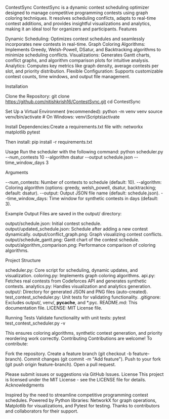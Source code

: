 ContestSync
ContestSync is a dynamic contest scheduling optimizer designed to manage competitive programming contests using graph coloring techniques. It resolves scheduling conflicts, adapts to real-time contest additions, and provides insightful visualizations and analytics, making it an ideal tool for organizers and participants.
Features

Dynamic Scheduling: Optimizes contest schedules and seamlessly incorporates new contests in real-time.
Graph Coloring Algorithms: Implements Greedy, Welsh-Powell, DSatur, and Backtracking algorithms to minimize scheduling conflicts.
Visualizations: Generates Gantt charts, conflict graphs, and algorithm comparison plots for intuitive analysis.
Analytics: Computes key metrics like graph density, average contests per slot, and priority distribution.
Flexible Configuration: Supports customizable contest counts, time windows, and output file management.

Installation

Clone the Repository:
git clone https://github.com/nitishkrish16/ContestSync.git
cd ContestSync


Set Up a Virtual Environment (recommended):
python -m venv venv
source venv/bin/activate  # On Windows: venv\Scripts\activate


Install Dependencies:Create a requirements.txt file with:
networkx
matplotlib
pytest

Then install:
pip install -r requirements.txt



Usage
Run the scheduler with the following command:
python scheduler.py --num_contests 10 --algorithm dsatur --output schedule.json --time_window_days 3

Arguments

--num_contests: Number of contests to schedule (default: 10).
--algorithm: Coloring algorithm (options: greedy, welsh_powell, dsatur, backtracking; default: dsatur).
--output: Output JSON file name (default: schedule.json).
--time_window_days: Time window for synthetic contests in days (default: 3).

Example Output
Files are saved in the output/ directory:

output/schedule.json: Initial contest schedule.
output/updated_schedule.json: Schedule after adding a new contest dynamically.
output/conflict_graph.png: Graph visualizing contest conflicts.
output/schedule_gantt.png: Gantt chart of the contest schedule.
output/algorithm_comparison.png: Performance comparison of coloring algorithms.

Project Structure

scheduler.py: Core script for scheduling, dynamic updates, and visualization.
coloring.py: Implements graph coloring algorithms.
api.py: Fetches real contests from Codeforces API and generates synthetic contests.
analytics.py: Handles visualization and analytics generation.
output/: Directory for generated JSON and PNG files (auto-created).
test_contest_scheduler.py: Unit tests for validating functionality.
.gitignore: Excludes output/, venv/, __pycache__, and *.pyc.
README.md: This documentation file.
LICENSE: MIT License file.

Running Tests
Validate functionality with unit tests:
pytest test_contest_scheduler.py -v

This ensures coloring algorithms, synthetic contest generation, and priority reordering work correctly.
Contributing
Contributions are welcome! To contribute:

Fork the repository.
Create a feature branch (git checkout -b feature-branch).
Commit changes (git commit -m "Add feature").
Push to your fork (git push origin feature-branch).
Open a pull request.

Please submit issues or suggestions via GitHub Issues.
License
This project is licensed under the MIT License - see the LICENSE file for details.
Acknowledgments

Inspired by the need to streamline competitive programming contest schedules.
Powered by Python libraries: NetworkX for graph operations, Matplotlib for visualizations, and Pytest for testing.
Thanks to contributors and collaborators for their support.
